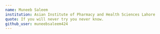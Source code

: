 ```yaml
---
name: Muneeb Saleem
institution: Asian Institute of Pharmacy and Health Sciences Lahore
quote: If you will never try you never know.
github_user: muneebsaleem424
---
```

